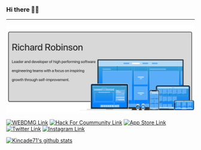 ### Hi there 👋🏽
---

![Header](https://github.com/kincade71/kincade71/blob/bb303b979ce347f14d0136d04fc5d8618f6dba6d/Header.png)

[![WEBDMG Link](https://img.shields.io/badge/Company-WEBDMG-blue.svg?style=flat)](https://webdmg.com) [![Hack For Coummunity Link](https://img.shields.io/badge/Non_Profit-Hack_For_Community-Green.svg?style=flat)](http://Hackforcommunity.org) [![App Store Link](https://img.shields.io/badge/App_Store-WEBDMG-blue.svg?style=flat)](https://apps.apple.com/bt/developer/webdmg-llc/id569538530?at=1l3v8RA) [![Twitter Link](https://img.shields.io/badge/Twitter-@WEBDMG-blue.svg?style=flat)](https://twitter.com/webdmg) [![Instagram Link](https://img.shields.io/badge/Instagram-@WEBDMG-red.svg?style=flat)](https://instagram.com/webdmg) 

[![Kincade71's github stats](https://github-readme-stats.vercel.app/api?username=kincade71&count_private=true&show_icons=true)](https://github.com/WEBDMG)



<!-- [![Top Langs](https://github-readme-stats.vercel.app/api/top-langs/?username=kincade71)](https://github.com/kincade71/kincade71) -->

